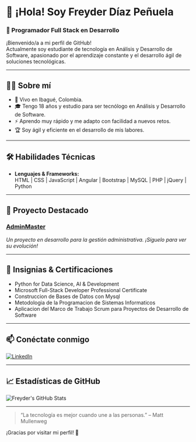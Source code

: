 # 👋 ¡Hola! Soy Freyder Díaz Peñuela

### 🚀 Programador Full Stack en Desarrollo

¡Bienvenido/a a mi perfil de GitHub!  
Actualmente soy estudiante de tecnología en Análisis y Desarrollo de Software, apasionado por el aprendizaje constante y el desarrollo ágil de soluciones tecnológicas.

---

## 👨‍💻 Sobre mí

- 📍 Vivo en Ibagué, Colombia.
- 🎓 Tengo 18 años y estudio para ser tecnólogo en Análisis y Desarrollo de Software.
- ⚡ Aprendo muy rápido y me adapto con facilidad a nuevos retos.
- 🏆 Soy ágil y eficiente en el desarrollo de mis labores.

---

## 🛠️ Habilidades Técnicas

- **Lenguajes & Frameworks:**  
  HTML | CSS | JavaScript | Angular | Bootstrap | MySQL | PHP | jQuery | Python

---

## 🌟 Proyecto Destacado

### [AdminMaster](https://github.com/freyder319/AdminMaster)
_Un proyecto en desarrollo para la gestión administrativa. ¡Síguelo para ver su evolución!_

---

## 🏅 Insignias & Certificaciones

- Python for Data Science, AI & Development  
- Microsoft Full-Stack Developer Professional Certificate
- Construccion de Bases de Datos con Mysql
- Metodologia de la Programacion de Sistemas Informaticos
- Aplicacion del Marco de Trabajo Scrum para Proyectos de Desarrollo de Software
---

## 📫 Conéctate conmigo

[![LinkedIn](https://img.shields.io/badge/LinkedIn-Freyder%20D%C3%ADaz%20Pe%C3%B1uela-blue?logo=linkedin&style=flat-square)](https://www.linkedin.com/in/freyder-diaz-pe%C3%B1uela-017878345/)

---

## 📈 Estadísticas de GitHub

![Freyder's GitHub Stats](https://github-readme-stats.vercel.app/api?username=freyder319&show_icons=true&theme=radical)

---

> “La tecnología es mejor cuando une a las personas.” – Matt Mullenweg

¡Gracias por visitar mi perfil! 🚀
